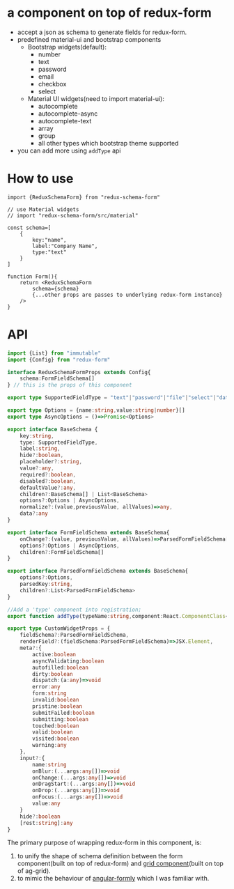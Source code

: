 # a component on top of redux-form

- accept a json as schema to generate fields for redux-form.
- predefined material-ui and bootstrap components
    - Bootstrap widgets(default):
        - number
        - text
        - password
        - email
        - checkbox
        - select
    - Material UI widgets(need to import material-ui): 
        - autocomplete 
        - autocomplete-async 
        - autocomplete-text
        - array
        - group
        - all other types which bootstrap theme supported
- you can add more using `addType` api
    
# How to use

```
import {ReduxSchemaForm} from "redux-schema-form"

// use Material widgets
// import "redux-schema-form/src/material"

const schema=[
    {
        key:"name",
        label:"Company Name",
        type:"text"
    }
]

function Form(){
    return <ReduxSchemaForm
        schema={schema}
        {...other props are passes to underlying redux-form instance}
    />
}

```


    
# API
    
```TypeScript
import {List} from "immutable"
import {Config} from "redux-form"

interface ReduxSchemaFormProps extends Config{
    schema:FormFieldSchema[]
} // this is the props of this component

export type SupportedFieldType = "text"|"password"|"file"|"select"|"date"|'datetime-local'|"checkbox"|"textarea"|"group"|"color"|"number"|"array"|string;

export type Options = {name:string,value:string|number}[]
export type AsyncOptions = ()=>Promise<Options>

export interface BaseSchema {
    key:string,
    type: SupportedFieldType,
    label:string,
    hide?:boolean,
    placeholder?:string,
    value?:any,
    required?:boolean,
    disabled?:boolean,
    defaultValue?:any,
    children?:BaseSchema[] | List<BaseSchema>
    options?:Options | AsyncOptions,
    normalize?:(value,previousValue, allValues)=>any,
    data?:any
}

export interface FormFieldSchema extends BaseSchema{
    onChange?:(value, previousValue, allValues)=>ParsedFormFieldSchema[]|Promise<ParsedFormFieldSchema[]>
    options?:Options | AsyncOptions,
    children?:FormFieldSchema[]
}

export interface ParsedFormFieldSchema extends BaseSchema{
    options?:Options,
    parsedKey:string,
    children?:List<ParsedFormFieldSchema>
}

//Add a 'type' component into registration;
export function addType(typeName:string,component:React.ComponentClass<CustomWidgetProps>|React.StatelessComponent<CustomWidgetProps>){}

export type CustomWidgetProps = {
    fieldSchema?:ParsedFormFieldSchema,
    renderField?:(fieldSchema:ParsedFormFieldSchema)=>JSX.Element,
    meta?:{
        active:boolean
        asyncValidating:boolean
        autofilled:boolean
        dirty:boolean
        dispatch:(a:any)=>void
        error:any
        form:string
        invalid:boolean
        pristine:boolean
        submitFailed:boolean
        submitting:boolean
        touched:boolean
        valid:boolean
        visited:boolean
        warning:any
    },
    input?:{
        name:string
        onBlur:(...args:any[])=>void
        onChange:(...args:any[])=>void
        onDragStart:(...args:any[])=>void
        onDrop:(...args:any[])=>void
        onFocus:(...args:any[])=>void
        value:any
    }
    hide?:boolean
    [rest:string]:any
}
```

The primary purpose of wrapping redux-form in this component, is:
 1. to unify the shape of schema definition between the form component(built on top of redux-form) and [grid component](https://github.com/buhichan/redux-ag-grid)(built on top of ag-grid).
 2. to mimic the behaviour of [angular-formly](https://github.com/formly-js/angular-formly) which I was familiar with.
